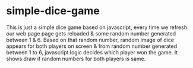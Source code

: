 # simple-dice-game
This is just a simple dice game based on javascript, every time we refresh our web page page gets reloaded & some random number generated between 1 & 6. Based on that 
random number, random image of dice appears for both players on screen & from random number generated between 1 to 6, javascript logic decides which 
player won the game. It shows draw if random numbers for both players is same.
